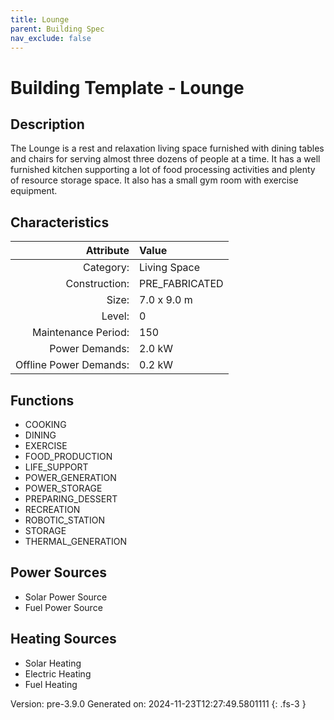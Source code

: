 ```yaml
---
title: Lounge
parent: Building Spec
nav_exclude: false
---
```

# Building Template - Lounge

## Description
The Lounge is a rest and relaxation living space furnished with dining tables and chairs for serving almost three dozens of people at a time. It has a well furnished kitchen supporting a lot of food processing activities and plenty of resource storage space. It also has a small gym room with exercise equipment.

## Characteristics

| Attribute      | Value |
|--------:|:------|
|Category:|Living Space|
|Construction:|PRE_FABRICATED|
|Size:|7.0 x 9.0 m|
|Level:|0|
|Maintenance Period:|150|
|Power Demands:|2.0 kW|
|Offline Power Demands:|0.2 kW|


## Functions
      
- COOKING
- DINING
- EXERCISE
- FOOD_PRODUCTION
- LIFE_SUPPORT
- POWER_GENERATION
- POWER_STORAGE
- PREPARING_DESSERT
- RECREATION
- ROBOTIC_STATION
- STORAGE
- THERMAL_GENERATION


## Power Sources
      
- Solar Power Source
- Fuel Power Source

## Heating Sources

- Solar Heating
- Electric Heating
- Fuel Heating

Version: pre-3.9.0 Generated on: 2024-11-23T12:27:49.5801111
{: .fs-3 }